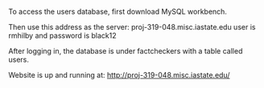To access the users database, first download MySQL workbench.

Then use this address as the server: proj-319-048.misc.iastate.edu
user is rmhilby and password is black12

After logging in, the database is under factcheckers with a table called users.


Website is up and running at:
http://proj-319-048.misc.iastate.edu/